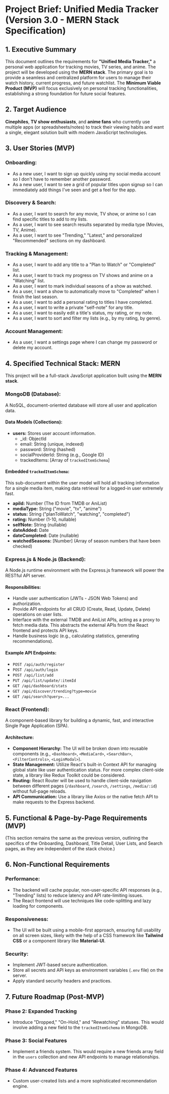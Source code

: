 # Project Brief: Unified Media Tracker (Version 3.0 - MERN Stack Specification)

## 1. Executive Summary
This document outlines the requirements for **"Unified Media Tracker,"** a personal web application for tracking movies, TV series, and anime. The project will be developed using the **MERN stack**. The primary goal is to provide a seamless and centralized platform for users to manage their watch history, current progress, and future watchlist. The **Minimum Viable Product (MVP)** will focus exclusively on personal tracking functionalities, establishing a strong foundation for future social features.

## 2. Target Audience
**Cinephiles**, **TV show enthusiasts**, and **anime fans** who currently use multiple apps (or spreadsheets/notes) to track their viewing habits and want a single, elegant solution built with modern JavaScript technologies.

## 3. User Stories (MVP)

### Onboarding:
- As a new user, I want to sign up quickly using my social media account so I don't have to remember another password.
- As a new user, I want to see a grid of popular titles upon signup so I can immediately add things I've seen and get a feel for the app.

### Discovery & Search:
- As a user, I want to search for any movie, TV show, or anime so I can find specific titles to add to my lists.
- As a user, I want to see search results separated by media type (Movies, TV, Anime).
- As a user, I want to see "Trending," "Latest," and personalized "Recommended" sections on my dashboard.

### Tracking & Management:
- As a user, I want to add any title to a "Plan to Watch" or "Completed" list.
- As a user, I want to track my progress on TV shows and anime on a "Watching" list.
- As a user, I want to mark individual seasons of a show as watched.
- As a user, I want a show to automatically move to "Completed" when I finish the last season.
- As a user, I want to add a personal rating to titles I have completed.
- As a user, I want to write a private "self-note" for any title.
- As a user, I want to easily edit a title's status, my rating, or my note.
- As a user, I want to sort and filter my lists (e.g., by my rating, by genre).

### Account Management:
- As a user, I want a settings page where I can change my password or delete my account.

## 4. Specified Technical Stack: MERN
This project will be a full-stack JavaScript application built using the **MERN stack**.

### MongoDB (Database):
A NoSQL, document-oriented database will store all user and application data.

#### Data Models (Collections):
- **users:** Stores user account information.
  - _id: ObjectId
  - email: String (unique, indexed)
  - password: String (hashed)
  - socialProviderId: String (e.g., Google ID)
  - trackedItems: [Array of `trackedItemSchema`]
  
#### Embedded `trackedItemSchema`:
This sub-document within the user model will hold all tracking information for a single media item, making data retrieval for a logged-in user extremely fast.
- **apiId:** Number (The ID from TMDB or AniList)
- **mediaType:** String ("movie", "tv", "anime")
- **status:** String ("planToWatch", "watching", "completed")
- **rating:** Number (1-10, nullable)
- **selfNote:** String (nullable)
- **dateAdded:** Date
- **dateCompleted:** Date (nullable)
- **watchedSeasons:** [Number] (Array of season numbers that have been checked)

### Express.js & Node.js (Backend):
A Node.js runtime environment with the Express.js framework will power the RESTful API server.

#### Responsibilities:
- Handle user authentication (JWTs - JSON Web Tokens) and authorization.
- Provide API endpoints for all CRUD (Create, Read, Update, Delete) operations on user lists.
- Interface with the external TMDB and AniList APIs, acting as a proxy to fetch media data. This abstracts the external APIs from the React frontend and protects API keys.
- Handle business logic (e.g., calculating statistics, generating recommendations).

#### Example API Endpoints:
- `POST /api/auth/register`
- `POST /api/auth/login`
- `POST /api/list/add`
- `PUT /api/list/update/:itemId`
- `GET /api/dashboard/stats`
- `GET /api/discover/trending?type=movie`
- `GET /api/search?query=...`

### React (Frontend):
A component-based library for building a dynamic, fast, and interactive Single Page Application (SPA).

#### Architecture:
- **Component Hierarchy:** The UI will be broken down into reusable components (e.g., `<Dashboard>`, `<MediaCard>`, `<SearchBar>`, `<FilterControls>`, `<LoginModal>`).
- **State Management:** Utilize React's built-in Context API for managing global state like user authentication status. For more complex client-side state, a library like Redux Toolkit could be considered.
- **Routing:** React Router will be used to handle client-side navigation between different pages (`/dashboard`, `/search`, `/settings`, `/media/:id`) without full-page reloads.
- **API Communication:** Use a library like Axios or the native fetch API to make requests to the Express backend.

## 5. Functional & Page-by-Page Requirements (MVP)
(This section remains the same as the previous version, outlining the specifics of the Onboarding, Dashboard, Title Detail, User Lists, and Search pages, as they are independent of the stack choice.)

## 6. Non-Functional Requirements

### Performance:
- The backend will cache popular, non-user-specific API responses (e.g., "Trending" lists) to reduce latency and API rate-limiting issues.
- The React frontend will use techniques like code-splitting and lazy loading for components.

### Responsiveness:
- The UI will be built using a mobile-first approach, ensuring full usability on all screen sizes, likely with the help of a CSS framework like **Tailwind CSS** or a component library like **Material-UI**.

### Security:
- Implement JWT-based secure authentication.
- Store all secrets and API keys as environment variables (`.env` file) on the server.
- Apply standard security headers and practices.

## 7. Future Roadmap (Post-MVP)

### Phase 2: Expanded Tracking
- Introduce "Dropped," "On-Hold," and "Rewatching" statuses. This would involve adding a new field to the `trackedItemSchema` in MongoDB.

### Phase 3: Social Features
- Implement a friends system. This would require a new friends array field in the `users` collection and new API endpoints to manage relationships.

### Phase 4: Advanced Features
- Custom user-created lists and a more sophisticated recommendation engine.
